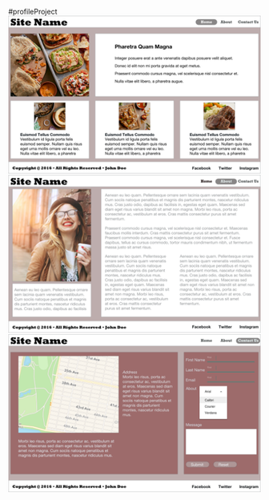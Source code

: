 #profileProject
![Layout](/docs/Index-Profile.png)
![About](/docs/About.png)
![Contact](/docs/Contact.png)
